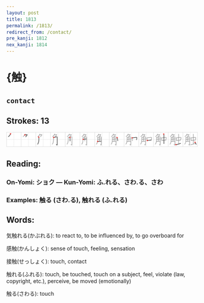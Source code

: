 ```yaml
---
layout: post
title: 1813
permalink: /1813/
redirect_from: /contact/
pre_kanji: 1812
nex_kanji: 1814
---
```


# {触}

## `contact`

## Strokes: 13

<div class="stroke"><img src="../images/E8A7A6.png" /></div>

## Reading:

### On-Yomi: ショク &mdash; Kun-Yomi: ふ.れる、さわ.る、さわ

### Examples: 触る (さわ.る), 触れる (ふ.れる)

## Words:

気触れる(かぶれる): to react to, to be influenced by, to go overboard for

感触(かんしょく): sense of touch, feeling, sensation

接触(せっしょく): touch, contact

触れる(ふれる): touch, be touched, touch on a subject, feel, violate (law, copyright, etc.), perceive, be moved (emotionally)

触る(さわる): touch
